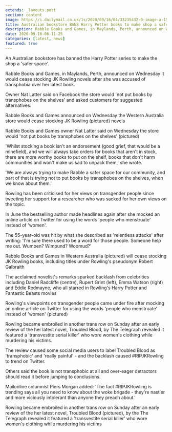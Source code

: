 ```yaml
---
extends: _layouts.post
section: content
image: https://i.dailymail.co.uk/1s/2020/09/16/04/33235432-0-image-a-15_1600225738973.jpg 
title: Australian bookstore BANS Harry Potter books to make shop a safer space for transgender people 
description: Rabble Books and Games, in Maylands, Perth, announced on Wednesday it would cease stocking JK Rowling novels after she was accused of transphobia again over her latest book. 
date: 2020-09-16-06-11-25 
categories: [latest, news] 
featured: true 
--- 
```

An Australian bookstore has banned the Harry Potter series to make the shop a 'safer space'. 

Rabble Books and Games, in Maylands, Perth, announced on Wednesday it would cease stocking JK Rowling novels after she was accused of transphobia over her latest book.

Owner Nat Latter said on Facebook the store would 'not put books by transphobes on the shelves' and asked customers for suggested alternatives.

Rabble Books and Games announced on Wednesday the Western Australia store would cease stocking JK Rowling (pictured) novels

Rabble Books and Games owner Nat Latter said on Wednesday the store would 'not put books by transphobes on the shelves' (pictured)

'Whilst stocking a book isn't an endorsement (good grief, that would be a minefield), and we will always take orders for books that aren't in stock, there are more worthy books to put on the shelf, books that don't harm communities and won't make us sad to unpack them,' she wrote. 

'We are always trying to make Rabble a safer space for our community, and part of that is trying not to put books by transphobes on the shelves, when we know about them.'      

Rowling has been criticised for her views on transgender people since tweeting her support for a researcher who was sacked for her own views on the topic.

In June the bestselling author made headlines again after she mocked an online article on Twitter for using the words 'people who menstruate' instead of 'women'.

The 55-year-old was hit by what she described as 'relentless attacks' after writing: 'I'm sure there used to be a word for those people. Someone help me out. Wumben? Wimpund? Woomud?'

Rabble Books and Games in Western Australia (pictured) will cease stocking JK Rowling books, including titles under Rowling's pseudonym Robert Galbraith

The acclaimed novelist's remarks sparked backlash from celebrities including Daniel Radcliffe (centre), Rupert Grint (left), Emma Watson (right) and Eddie Redmayne, who all starred in Rowling's Harry Potter and Fantastic Beasts movies

Rowling's viewpoints on transgender people came under fire after mocking an online article on Twitter for using the words 'people who menstruate' instead of 'women' (pictured)

Rowling became embroiled in another trans row on Sunday after an early review of the her latest novel, Troubled Blood, by The Telegraph revealed it featured a 'transvestite serial killer' who wore women's clothing while murdering his victims.

The review caused some social media users to label Troubled Blood as 'transphobic' and 'really painful' - and the backlash caused #RIPJKRowling to trend on Twitter. 

Others said the book is not transphobic at all and over-eager detractors should read it before jumping to conclusions. 

Mailonline columnist Piers Morgan added: 'The fact #RIPJKRowling is trending says all you need to know about the woke brigade - they're nastier and more viciously intolerant than anyone they preach about.' 

Rowling became embroiled in another trans row on Sunday after an early review of the her latest novel, Troubled Blood (pictured), by the The Telegraph revealed it featured a 'transvestite serial killer' who wore women's clothing while murdering his victims

